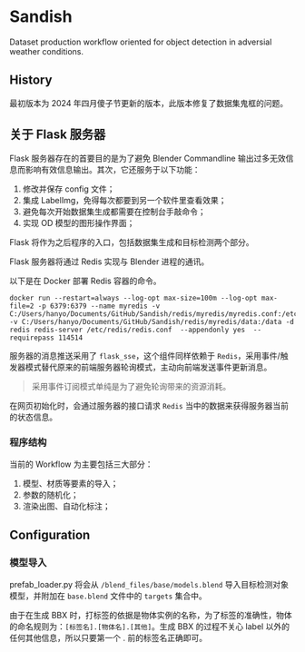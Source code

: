 # Sandish
Dataset production workflow oriented for object detection in adversial weather conditions.

## History

最初版本为 2024 年四月傻子节更新的版本，此版本修复了数据集鬼框的问题。

## 关于 Flask 服务器

Flask 服务器存在的首要目的是为了避免 Blender Commandline 输出过多无效信息而影响有效信息输出。其次，它还服务于以下功能：

1. 修改并保存 config 文件；
2. 集成 LabelImg，免得每次都要到另一个软件里查看效果；
3. 避免每次开始数据集生成都需要在控制台手敲命令；
4. 实现 OD 模型的图形操作界面；

Flask 将作为之后程序的入口，包括数据集生成和目标检测两个部分。

Flask 服务器将通过 Redis 实现与 Blender 进程的通讯。

以下是在 Docker 部署 Redis 容器的命令。

```dotnetcli
docker run --restart=always --log-opt max-size=100m --log-opt max-file=2 -p 6379:6379 --name myredis -v C:/Users/hanyo/Documents/GitHub/Sandish/redis/myredis/myredis.conf:/etc/redis/redis.conf -v C:/Users/hanyo/Documents/GitHub/Sandish/redis/myredis/data:/data -d redis redis-server /etc/redis/redis.conf  --appendonly yes  --requirepass 114514
```

服务器的消息推送采用了 `flask_sse`，这个组件同样依赖于 `Redis`，采用事件/触发器模式替代原来的前端服务器轮询模式，主动向前端发送事件更新消息。

> 采用事件订阅模式单纯是为了避免轮询带来的资源消耗。

在网页初始化时，会通过服务器的接口请求 `Redis` 当中的数据来获得服务器当前的状态信息。

### 程序结构

当前的 Workflow 为主要包括三大部分：

1. 模型、材质等要素的导入；
2. 参数的随机化；
3. 渲染出图、自动化标注；

## Configuration

### 模型导入

prefab_loader.py 将会从 `/blend_files/base/models.blend` 导入目标检测对象模型，并附加在 `base.blend` 文件中的 `targets` 集合中。

由于在生成 BBX 时，打标签的依据是物体实例的名称，为了标签的准确性，物体的命名规则为：`[标签名].[物体名].[其他]`。生成 BBX 的过程不关心 label 以外的任何其他信息，所以只要第一个 . 前的标签名正确即可。

